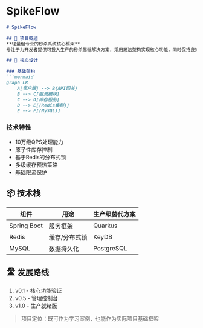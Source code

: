 # SpikeFlow
```markdown
# SpikeFlow

## 🏁 项目概述
**轻量但专业的秒杀系统核心框架**  
专注于为开发者提供可投入生产的秒杀基础解决方案，采用简洁架构实现核心功能，同时保持良好扩展性。

## 🧩 核心设计

### 基础架构
```mermaid
graph LR
    A[客户端] --> B{API网关}
    B --> C[限流模块]
    C --> D[库存服务]
    D --> E[(Redis集群)]
    E --> F[(MySQL)]
```

### 技术特性
- 10万级QPS处理能力
- 原子性库存控制
- 基于Redis的分布式锁
- 多级缓存预热策略
- 基础限流保护

## 📦 技术栈
| 组件        | 用途                  | 生产级替代方案   |
|-------------|-----------------------|------------------|
| Spring Boot | 服务框架              | Quarkus          |
| Redis       | 缓存/分布式锁         | KeyDB            |
| MySQL       | 数据持久化            | PostgreSQL       |

## 🛣️ 发展路线
1. v0.1 - 核心功能验证
2. v0.5 - 管理控制台
3. v1.0 - 生产就绪版

> 项目定位：既可作为学习案例，也能作为实际项目基础框架

